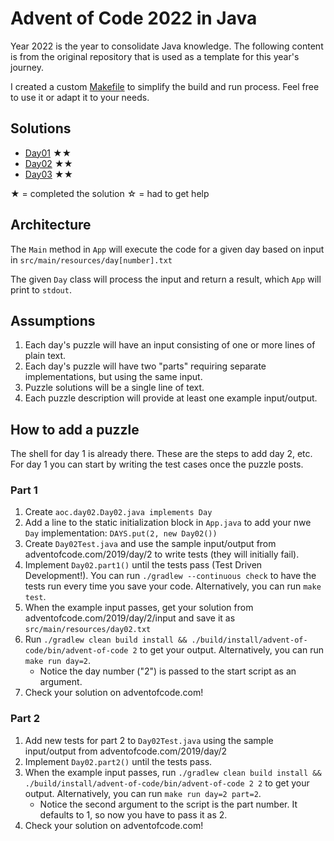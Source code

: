 # Advent of Code 2022 in Java

Year 2022 is the year to consolidate Java knowledge. The following content is from the original repository
that is used as a template for this year's journey.

I created a custom [Makefile](./Makefile) to simplify the build and run process. Feel free to use it or
adapt it to your needs.

## Solutions

- [Day01](./src/main/java/aoc/day01/Day01.java) ★★
- [Day02](./src/main/java/aoc/day02/Day02.java) ★★
- [Day03](./src/main/java/aoc/day03/Day03.java) ★★

★ = completed the solution
☆ = had to get help

## Architecture

The `Main` method in `App` will execute the code for a given day based on input in `src/main/resources/day[number].txt`

The given `Day` class will process the input and return a result, which `App` will print to `stdout`.

## Assumptions

1. Each day's puzzle will have an input consisting of one or more lines of plain text.
1. Each day's puzzle will have two "parts" requiring separate implementations, but using the same input.
1. Puzzle solutions will be a single line of text.
1. Each puzzle description will provide at least one example input/output.

## How to add a puzzle

The shell for day 1 is already there. These are the steps to add day 2, etc. For day 1 you can start by writing the test
cases once the puzzle posts.

### Part 1

1. Create `aoc.day02.Day02.java implements Day`
1. Add a line to the static initialization block in `App.java` to add your nwe `Day`
   implementation: `DAYS.put(2, new Day02())`
1. Create `Day02Test.java` and use the sample input/output from adventofcode.com/2019/day/2 to write tests (they will
   initially fail).
1. Implement `Day02.part1()` until the tests pass (Test Driven Development!). You can run `./gradlew --continuous check`
   to have the tests run every time you save your code. Alternatively, you can run `make test`.
1. When the example input passes, get your solution from adventofcode.com/2019/day/2/input and save it
   as `src/main/resources/day02.txt`
1. Run `./gradlew clean build install && ./build/install/advent-of-code/bin/advent-of-code 2` to get your output.
   Alternatively, you can run `make run day=2`.
    - Notice the day number ("2") is passed to the start script as an argument.
1. Check your solution on adventofcode.com!

### Part 2

1. Add new tests for part 2 to `Day02Test.java` using the sample input/output from adventofcode.com/2019/day/2
1. Implement `Day02.part2()` until the tests pass.
1. When the example input passes,
   run `./gradlew clean build install && ./build/install/advent-of-code/bin/advent-of-code 2 2` to get your output.
   Alternatively, you can run `make run day=2 part=2`.
    - Notice the second argument to the script is the part number. It defaults to 1, so now you have to pass it as 2.
1. Check your solution on adventofcode.com!
